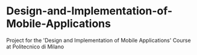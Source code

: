 # Design-and-Implementation-of-Mobile-Applications

Project for the 'Design and Implementation of Mobile Applications' Course at Politecnico di Milano
